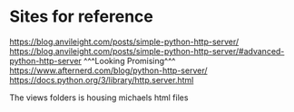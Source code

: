 # Sites for reference
https://blog.anvileight.com/posts/simple-python-http-server/
https://blog.anvileight.com/posts/simple-python-http-server/#advanced-python-http-server
^^^Looking Promising^^^
https://www.afternerd.com/blog/python-http-server/
https://docs.python.org/3/library/http.server.html

The views folders is housing michaels html files